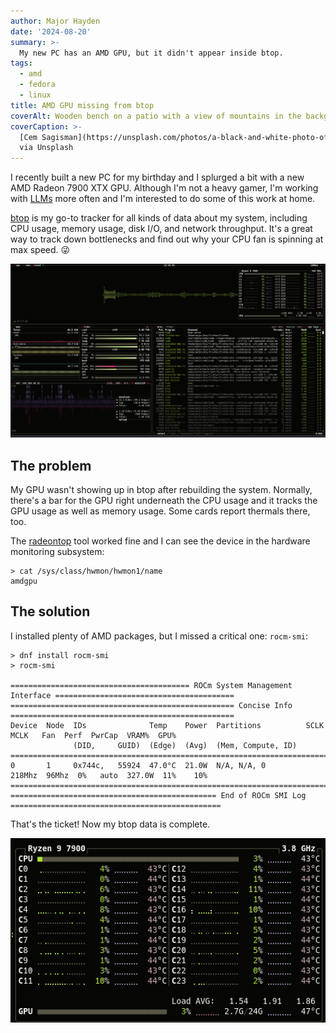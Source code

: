 ```yaml
---
author: Major Hayden
date: '2024-08-20'
summary: >-
  My new PC has an AMD GPU, but it didn't appear inside btop.
tags: 
  - amd
  - fedora
  - linux
title: AMD GPU missing from btop
coverAlt: Wooden bench on a patio with a view of mountains in the background
coverCaption: >-
  [Cem Sagisman](https://unsplash.com/photos/a-black-and-white-photo-of-a-bench-and-mountains-sw3IBOXGA04)
  via Unsplash
---
```


I recently built a new PC for my birthday and I splurged a bit with a new AMD Radeon 7900 XTX GPU.
Although I'm not a heavy gamer, I'm working with [LLMs](https://en.wikipedia.org/wiki/Large_language_model) more often and I'm interested to do some of this work at home.

[btop](https://github.com/aristocratos/btop) is my go-to tracker for all kinds of data about my system, including CPU usage, memory usage, disk I/O, and network throughput.
It's a great way to track down bottlenecks and find out why your CPU fan is spinning at max speed. 😜

![btop.png](btop.png "Screenshot of btop running on my system")

## The problem

My GPU wasn't showing up in btop after rebuilding the system.
Normally, there's a bar for the GPU right underneath the CPU usage and it tracks the GPU usage as well as memory usage.
Some cards report thermals there, too.

The [radeontop](https://github.com/clbr/radeontop) tool worked fine and I can see the device in the hardware monitoring subsystem:

```console
> cat /sys/class/hwmon/hwmon1/name
amdgpu
```

## The solution

I installed plenty of AMD packages, but I missed a critical one: `rocm-smi`:

```console
> dnf install rocm-smi
> rocm-smi

======================================== ROCm System Management Interface ========================================
================================================== Concise Info ==================================================
Device  Node  IDs              Temp    Power  Partitions          SCLK    MCLK   Fan  Perf  PwrCap  VRAM%  GPU%  
              (DID,     GUID)  (Edge)  (Avg)  (Mem, Compute, ID)                                                 
==================================================================================================================
0       1     0x744c,   55924  47.0°C  21.0W  N/A, N/A, 0         218Mhz  96Mhz  0%   auto  327.0W  11%    10%   
==================================================================================================================
============================================== End of ROCm SMI Log ===============================================
```

That's the ticket! Now my btop data is complete.

![btop-magnified.png](btop-magnified.png "btop showing my GPU stats")